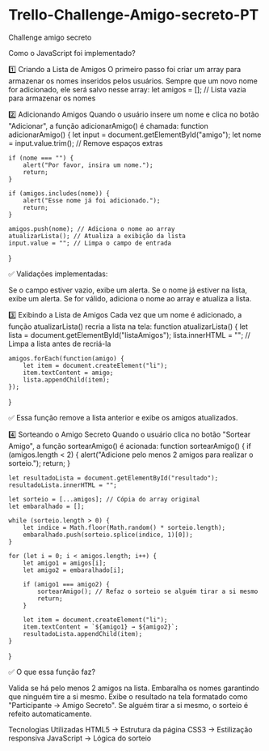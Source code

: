 # Trello-Challenge-Amigo-secreto-PT
Challenge amigo secreto

Como o JavaScript foi implementado?

1️⃣ Criando a Lista de Amigos
O primeiro passo foi criar um array para armazenar os nomes inseridos pelos usuários. 
Sempre que um novo nome for adicionado, ele será salvo nesse array:
let amigos = []; // Lista vazia para armazenar os nomes

2️⃣ Adicionando Amigos
Quando o usuário insere um nome e clica no botão "Adicionar", a função adicionarAmigo() é chamada:
function adicionarAmigo() {
    let input = document.getElementById("amigo"); 
    let nome = input.value.trim(); // Remove espaços extras

    if (nome === "") { 
        alert("Por favor, insira um nome."); 
        return; 
    }

    if (amigos.includes(nome)) { 
        alert("Esse nome já foi adicionado."); 
        return; 
    }

    amigos.push(nome); // Adiciona o nome ao array
    atualizarLista(); // Atualiza a exibição da lista
    input.value = ""; // Limpa o campo de entrada
}

✅ Validações implementadas:

Se o campo estiver vazio, exibe um alerta.
Se o nome já estiver na lista, exibe um alerta.
Se for válido, adiciona o nome ao array e atualiza a lista.

3️⃣ Exibindo a Lista de Amigos
Cada vez que um nome é adicionado, a função atualizarLista() recria a lista na tela:
function atualizarLista() {
    let lista = document.getElementById("listaAmigos");
    lista.innerHTML = ""; // Limpa a lista antes de recriá-la

    amigos.forEach(function(amigo) {
        let item = document.createElement("li");
        item.textContent = amigo;
        lista.appendChild(item);
    });
}

✅ Essa função remove a lista anterior e exibe os amigos atualizados.

4️⃣ Sorteando o Amigo Secreto
Quando o usuário clica no botão "Sortear Amigo", a função sortearAmigo() é acionada:
function sortearAmigo() {
    if (amigos.length < 2) { 
        alert("Adicione pelo menos 2 amigos para realizar o sorteio."); 
        return; 
    }

    let resultadoLista = document.getElementById("resultado");
    resultadoLista.innerHTML = ""; 

    let sorteio = [...amigos]; // Cópia do array original
    let embaralhado = [];

    while (sorteio.length > 0) {
        let indice = Math.floor(Math.random() * sorteio.length);
        embaralhado.push(sorteio.splice(indice, 1)[0]);
    }

    for (let i = 0; i < amigos.length; i++) {
        let amigo1 = amigos[i];
        let amigo2 = embaralhado[i];

        if (amigo1 === amigo2) { 
            sortearAmigo(); // Refaz o sorteio se alguém tirar a si mesmo
            return;
        }

        let item = document.createElement("li");
        item.textContent = `${amigo1} → ${amigo2}`;
        resultadoLista.appendChild(item);
    }
}

✅ O que essa função faz?

Valida se há pelo menos 2 amigos na lista.
Embaralha os nomes garantindo que ninguém tire a si mesmo.
Exibe o resultado na tela formatado como "Participante → Amigo Secreto".
Se alguém tirar a si mesmo, o sorteio é refeito automaticamente.


Tecnologias Utilizadas
HTML5 → Estrutura da página
CSS3 → Estilização responsiva
JavaScript → Lógica do sorteio

